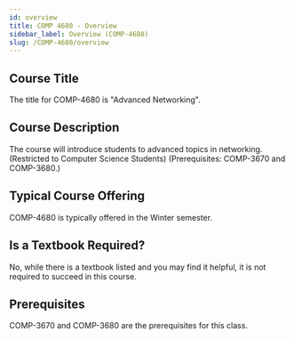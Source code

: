 ```yaml
---
id: overview
title: COMP 4680 - Overview
sidebar_label: Overview (COMP-4680)
slug: /COMP-4680/overview
---
```


## Course Title

The title for COMP-4680 is "Advanced Networking".

## Course Description

The course will introduce students to advanced topics in networking. (Restricted to Computer Science Students) (Prerequisites: COMP-3670 and COMP-3680.)

## Typical Course Offering

COMP-4680 is typically offered in the Winter semester.

## Is a Textbook Required?

No, while there is a textbook listed and you may find it helpful, it is not required to succeed in this course.

## Prerequisites

COMP-3670 and COMP-3680 are the prerequisites for this class.

